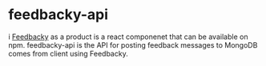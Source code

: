 # feedbacky-api
i
[Feedbacky](https://www.npmjs.com/package/react-lib-feedbacky) as a product is a react componenet that can be available on npm. feedbacky-api is the API for posting feedback messages to MongoDB comes from client using Feedbacky.





